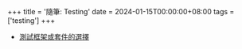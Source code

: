 +++
title = '隨筆: Testing'
date = 2024-01-15T00:00:00+08:00
tags = ['testing']
+++

- [測試框架或套件的選擇](https://blog.messfar.com/post/note/testing-note-choic-framework)
